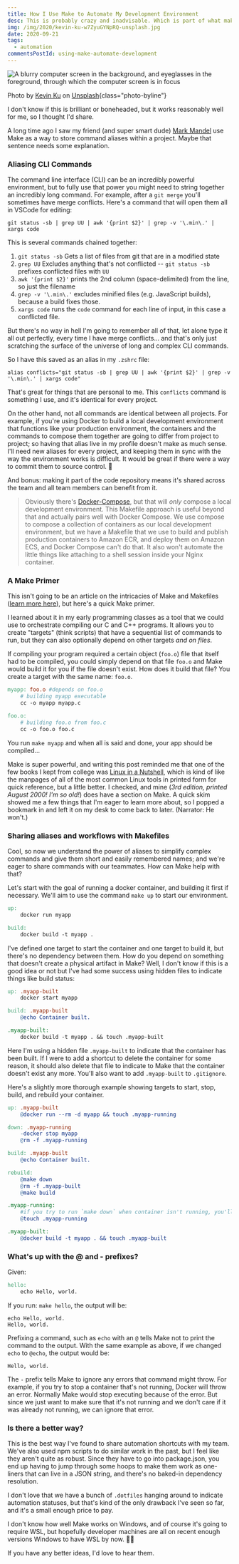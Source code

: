 ```yaml
---
title: How I Use Make to Automate My Development Environment
desc: This is probably crazy and inadvisable. Which is part of what makes it fun!
img: /img/2020/kevin-ku-w7ZyuGYNpRQ-unsplash.jpg
date: 2020-09-21
tags:
  - automation
commentsPostId: using-make-automate-development
---
```


![A blurry computer screen in the background, and eyeglasses in the foreground, through which the computer screen is in focus](/img/2020/kevin-ku-w7ZyuGYNpRQ-unsplash.jpg)

Photo by <a href="https://unsplash.com/@ikukevk?utm_source=unsplash&utm_medium=referral&utm_content=creditCopyText">Kevin Ku</a> on <a href="https://unsplash.com/s/photos/hacker?utm_source=unsplash&utm_medium=referral&utm_content=creditCopyText">Unsplash</a>{class="photo-byline"}

I don't know if this is brilliant or boneheaded, but it works reasonably well for me, so I thought I'd share.

A long time ago I saw my friend (and super smart dude) [Mark Mandel](https://twitter.com/neurotic) use Make as a way to store command aliases within a project. Maybe that sentence needs some explanation.

### Aliasing CLI Commands

The command line interface (CLI) can be an incredibly powerful environment, but to fully use that power you might need to string together an incredibly long command. For example, after a `git merge` you'll sometimes have merge conflicts. Here's a command that will open them all in VSCode for editing:

```shell
git status -sb | grep UU | awk '{print $2}' | grep -v '\.min\.' | xargs code
```

This is several commands chained together:

1. `git status -sb` Gets a list of files from git that are in a modified state
1. `grep UU` Excludes anything that's not conflicted -- `git status -sb` prefixes conflicted files with `UU`
1. `awk '{print $2}'` prints the 2nd column (space-delimited) from the line, so just the filename
1. `grep -v '\.min\.'` excludes minified files (e.g. JavaScript builds), because a build fixes those.
1. `xargs code` runs the `code` command for each line of input, in this case a conflicted file.

But there's no way in hell I'm going to remember all of that, let alone type it all out perfectly, every time I have merge conflicts... and that's only just scratching the surface of the universe of long and complex CLI commands.

So I have this saved as an alias in my `.zshrc` file:

```shell
alias conflicts="git status -sb | grep UU | awk '{print $2}' | grep -v '\.min\.' | xargs code"
```

That's great for things that are personal to me. This `conflicts` command is something I use, and it's identical for every project.

On the other hand, not all commands are identical between all projects. For example, if you're using Docker to build a local development environment that functions like your production environment, the containers and the commands to compose them together are going to differ from project to project; so having that alias live in my profile doesn't make as much sense. I'll need new aliases for every project, and keeping them in sync with the way the environment works is difficult. It would be great if there were a way to commit them to source control. 🤔

And bonus: making it part of the code repository means it's shared across the team and all team members can benefit from it.

> Obviously there's [Docker-Compose](https://docs.docker.com/compose/), but that will _only_ compose a local development environment. This Makefile approach is useful beyond that and actually pairs well with Docker Compose. We use compose to compose a collection of containers as our local development environment, but we have a Makefile that we use to build and publish production containers to Amazon ECR, and deploy them on Amazon ECS, and Docker Compose can't do that. It also won't automate the little things like attaching to a shell session inside your Nginx container.

### A Make Primer

This isn't going to be an article on the intricacies of Make and Makefiles ([learn more here](https://www.gnu.org/software/make/manual/html_node/index.html)), but here's a quick Make primer.

I learned about it in my early programming classes as a tool that we could use to orchestrate compiling our C and C++ programs. It allows you to create "targets" (think scripts) that have a sequential list of commands to run, but they can also optionally depend on other targets _and on files_.

If compiling your program required a certain object (`foo.o`) file that itself had to be compiled, you could simply depend on that file `foo.o` and Make would build it for you if the file doesn't exist. How does it build that file? You create a target with the same name: `foo.o`.

```makefile
myapp: foo.o #depends on foo.o
	# building myapp executable
	cc -o myapp myapp.c

foo.o:
	# building foo.o from foo.c
	cc -o foo.o foo.c
```

You run `make myapp` and when all is said and done, your app should be compiled...

Make is super powerful, and writing this post reminded me that one of the few books I kept from college was [Linux in a Nutshell](https://amzn.to/3ccrtJp), which is kind of like the manpages of all of the most common Linux tools in printed form for quick reference, but a little better. I checked, and mine (_3rd edition, printed August 2000! I'm so old!_) does have a section on Make. A quick skim showed me a few things that I'm eager to learn more about, so I popped a bookmark in and left it on my desk to come back to later. (Narrator: He won't.)

### Sharing aliases and workflows with Makefiles

Cool, so now we understand the power of aliases to simplify complex commands and give them short and easily remembered names; and we're eager to share commands with our teammates. How can Make help with that?

Let's start with the goal of running a docker container, and building it first if necessary. We'll aim to use the command `make up` to start our environment.

```makefile
up:
	docker run myapp

build:
	docker build -t myapp .
```

I've defined one target to start the container and one target to build it, but there's no dependency between them. How do you depend on something that doesn't create a physical artifact in Make? Well, I don't know if this is a good idea or not but I've had some success using hidden files to indicate things like build status:

```makefile
up: .myapp-built
	docker start myapp

build: .myapp-built
	@echo Container built.

.myapp-built:
	docker build -t myapp . && touch .myapp-built
```

Here I'm using a hidden file `.myapp-built` to indicate that the container has been built. If I were to add a shortcut to delete the container for some reason, it should also delete that file to indicate to Make that the container doesn't exist any more. You'll also want to add `.myapp-built` to `.gitignore`.

Here's a slightly more thorough example showing targets to start, stop, build, and rebuild your container.

```makefile
up: .myapp-built
	@docker run --rm -d myapp && touch .myapp-running

down: .myapp-running
	-docker stop myapp
	@rm -f .myapp-running

build: .myapp-built
	@echo Container built.

rebuild:
	@make down
	@rm -f .myapp-built
	@make build

.myapp-running:
	#if you try to run `make down` when container isn't running, you'll be here
	@touch .myapp-running

.myapp-built:
	@docker build -t myapp . && touch .myapp-built
```

### What's up with the @ and - prefixes?

Given:

```makefile
hello:
	echo Hello, world.
```

If you run: `make hello`, the output will be:

```
echo Hello, world.
Hello, world.
```

Prefixing a command, such as `echo` with an `@` tells Make not to print the command to the output. With the same example as above, if we changed `echo` to `@echo`, the output would be:

```
Hello, world.
```

The `-` prefix tells Make to ignore any errors that command might throw. For example, if you try to stop a container that's not running, Docker will throw an error. Normally Make would stop executing because of the error. But since we just want to make sure that it's not running and we don't care if it was already not running, we can ignore that error.

### Is there a better way?

This is the best way I've found to share automation shortcuts with my team. We've also used npm scripts to do similar work in the past, but I feel like they aren't quite as robust. Since they have to go into package.json, you end up having to jump through some hoops to make them work as one-liners that can live in a JSON string, and there's no baked-in dependency resolution.

I don't love that we have a bunch of `.dotfiles` hanging around to indicate automation statuses, but that's kind of the only drawback I've seen so far, and it's a small enough price to pay.

I don't know how well Make works on Windows, and of course it's going to require WSL, but hopefully developer machines are all on recent enough versions Windows to have WSL by now. 🤷‍♂️

If you have any better ideas, I'd love to hear them.
